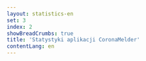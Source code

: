 ```yaml
---
layout: statistics-en
set: 3
index: 2
showBreadCrumbs: true
title: 'Statystyki aplikacji CoronaMelder'
contentLang: en
---
```

